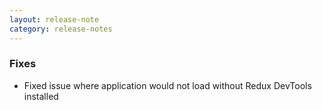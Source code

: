 ```yaml
---
layout: release-note
category: release-notes
---
```


### Fixes

- Fixed issue where application would not load without Redux DevTools installed
